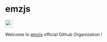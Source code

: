 # emzjs 

<img src="https://avatars.githubusercontent.com/u/86639283?s=200&v=4" left="0" height="25px" width="25px">

Welcome to [emzjs](https://npmjs.com/emz) official Github Organization !
